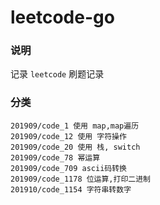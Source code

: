 # leetcode-go

### 说明

记录 `leetcode` 刷题记录

### 分类

    201909/code_1 使用 map,map遍历  
    201909/code_12 使用 字符操作  
    201909/code_20 使用 栈, switch  
    201909/code_78 幂运算  
    201909/code_709 ascii码转换  
    201909/code_1178 位运算,打印二进制  
    201910/code_1154 字符串转数字  
